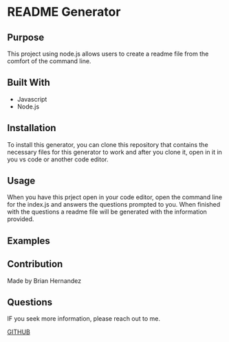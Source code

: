   # README Generator 
  
  ## Purpose
  
  This project using node.js allows users to create a readme file from the comfort
  of the command line.
  
  ## Built With
  * Javascript
  * Node.js
  
  ## Installation
  
  To install this generator, you can clone this repository that contains the necessary 
  files for this generator to work and after you clone it, open in it in you vs code or another
  code editor.
  
  ## Usage
  
  When you have this prject open in your code editor, open the command line for the index.js and answers the questions
  prompted to you. When finished with the questions a readme file will be generated with the information provided.
  
  ## Examples
  
  ## Contribution
  Made by Brian Hernandez

  ## Questions
  
  IF you seek more information, please reach out to me.
  
  [GITHUB](https://github.com/hdezb)
 